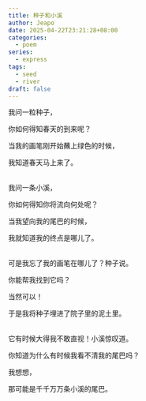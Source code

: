 ```yaml
---
title: 种子和小溪
author: Jeapo
date: 2025-04-22T23:21:28+08:00
categories:
  - poem
series:
  - express
tags:
  - seed
  - river
draft: false
---
```



我问一粒种子，

你如何得知春天的到来呢？

当我的画笔刚开始蘸上绿色的时候，

我知道春天马上来了。

<br>
我问一条小溪，

你如何得知你将流向何处呢？

当我望向我的尾巴的时候，

我就知道我的终点是哪儿了。

<br>
可是我忘了我的画笔在哪儿了？种子说。

你能帮我找到它吗？

当然可以！

于是我将种子埋进了院子里的泥土里。

<br>
它有时候大得我不敢直视！小溪惊叹道。

你知道为什么有时候我看不清我的尾巴吗？

我想想，

那可能是千千万万条小溪的尾巴。
